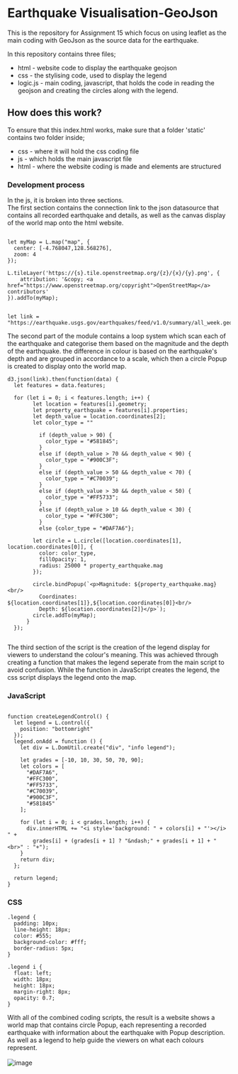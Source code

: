 # Earthquake Visualisation-GeoJson
This is the repository for Assignment 15 which focus on using leaflet as the main coding with GeoJson as the source data for the earthquake. <br/>

In this repository contains three files; <br/>
- html - website code to display the earthquake geojson <br/>
- css - the stylising code, used to display the legend <br/>
- logic.js - main coding, javascript, that holds the code in reading the geojson and creating the circles along with the legend. <br/>

## How does this work?
To ensure that this index.html works, make sure that a folder 'static' contains two folder inside; <br/>
- css - where it will hold the css coding file <br/>
- js - which holds the main javascript file <br/>
- html - where the website coding is made and elements are structured <br/>

<h3>Development process</h3>
In the js, it is broken into three sections. <br/>
The first section contains the connection link to the json datasource that contains all recorded earthquake and details, as well as the canvas display of the world map onto the html website.

```

let myMap = L.map("map", {
  center: [-4.768047,128.568276],
  zoom: 4
});

L.tileLayer('https://{s}.tile.openstreetmap.org/{z}/{x}/{y}.png', {
    attribution: '&copy; <a href="https://www.openstreetmap.org/copyright">OpenStreetMap</a> contributors'
}).addTo(myMap);


let link = "https://earthquake.usgs.gov/earthquakes/feed/v1.0/summary/all_week.geojson";

```
The second part of the module contains a loop system which scan each of the earthquake and categorise them based on the magnitude and the depth of the earthquake. 
the difference in colour is based on the earthquake's depth and are grouped in accordance to a scale, which then a circle Popup is created to display onto the world map.

```
d3.json(link).then(function(data) {
  let features = data.features;
  
  for (let i = 0; i < features.length; i++) {
        let location = features[i].geometry;
        let property_earthquake = features[i].properties;
        let depth_value = location.coordinates[2];
        let color_type = ""

          if (depth_value > 90) {
            color_type = "#581845";
          }
          else if (depth_value > 70 && depth_value < 90) {
            color_type = "#900C3F";
          }
          else if (depth_value > 50 && depth_value < 70) {
            color_type = "#C70039";
          }
          else if (depth_value > 30 && depth_value < 50) {
            color_type = "#FF5733";
          }
          else if (depth_value > 10 && depth_value < 30) {
            color_type = "#FFC300";
          }
          else {color_type = "#DAF7A6"};

        let circle = L.circle([location.coordinates[1], location.coordinates[0]], {
          color: color_type,
          fillOpacity: 1,
          radius: 25000 * property_earthquake.mag
        });
    
        circle.bindPopup(`<p>Magnitude: ${property_earthquake.mag}<br/>
          Coordinates: ${location.coordinates[1]},${location.coordinates[0]}<br/>
          Depth: ${location.coordinates[2]}</p>`);
        circle.addTo(myMap);
      }
  });


```

The third section of the script is the creation of the legend display for viewers to understand the colour's meaning. This was achieved through creating a function that makes the legend seperate from the main script to avoid confusion.
While the function in JavaScript creates the legend, the css script displays the legend onto the map.


### JavaScript
```

function createLegendControl() {
  let legend = L.control({
    position: "bottomright"
  });
  legend.onAdd = function () {
    let div = L.DomUtil.create("div", "info legend");

    let grades = [-10, 10, 30, 50, 70, 90];
    let colors = [
      "#DAF7A6",
      "#FFC300",
      "#FF5733",
      "#C70039",
      "#900C3F",
      "#581845"
    ];

    for (let i = 0; i < grades.length; i++) {
      div.innerHTML += "<i style='background: " + colors[i] + "'></i> " +
        grades[i] + (grades[i + 1] ? "&ndash;" + grades[i + 1] + "<br>" : "+");
    }
    return div;
  };

  return legend;
}

```
### CSS
```
.legend {
  padding: 10px;
  line-height: 18px;
  color: #555;
  background-color: #fff;
  border-radius: 5px;
}

.legend i {
  float: left;
  width: 18px;
  height: 18px;
  margin-right: 8px;
  opacity: 0.7;
}

```

With all of the combined coding scripts, the result is a website shows a world map that contains circle Popup, each representing a recorded earthquake with information about the earthquake with Popup description. As well as a legend to help guide the viewers on what each colours represent. <br/>
 <br/>
![image](https://github.com/Nisloen/Assignment-15-GeoJson/assets/134130254/990a1063-d4a0-47c6-aafc-293e79e12b90)
